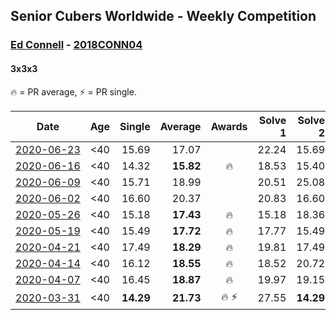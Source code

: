 ## Senior Cubers Worldwide - Weekly Competition
### [Ed Connell](../ed_connell.md) - [2018CONN04](https://www.worldcubeassociation.org/persons/2018CONN04?event=333)
#### 3x3x3

🔥 = PR average, ⚡ = PR single.

| Date | Age | Single | Average | Awards | Solve 1 | Solve 2 | Solve 3 | Solve 4 | Solve 5 | Video |
| :--: | :--: | --: | --: | :--: | --: | --: | --: | --: | --: | :-- |
| [<span style="white-space: nowrap">2020-06-23</span>](../../results/333/2020-06-23.md) | <40 | 15.69 | 17.07 |  | 22.24 | 15.69 | 18.07 | 16.78 | 16.36 | [Link](https://www.facebook.com/events/722150235200875/permalink/724947131587852/) |
| [<span style="white-space: nowrap">2020-06-16</span>](../../results/333/2020-06-16.md) | <40 | 14.32 | **15.82** | 🔥 | 18.53 | 15.40 | 16.74 | 15.32 | 14.32 | [Link](https://www.facebook.com/events/604103587178706/permalink/607127260209672/) |
| [<span style="white-space: nowrap">2020-06-09</span>](../../results/333/2020-06-09.md) | <40 | 15.71 | 18.99 |  | 20.51 | 25.08 | 18.51 | 15.71 | 17.95 | [Link](https://www.facebook.com/events/903549840109576/permalink/906639443133949/) |
| [<span style="white-space: nowrap">2020-06-02</span>](../../results/333/2020-06-02.md) | <40 | 16.60 | 20.37 |  | 20.83 | 16.60 | 19.96 | 21.15 | 20.32 | [Link](https://www.facebook.com/events/3373950429496747/permalink/3381554995402957/) |
| [<span style="white-space: nowrap">2020-05-26</span>](../../results/333/2020-05-26.md) | <40 | 15.18 | **17.43** | 🔥 | 15.18 | 18.36 | 17.98 | 15.95 | 18.95 | [Link](https://www.facebook.com/events/688407551989463/permalink/691154921714726/) |
| [<span style="white-space: nowrap">2020-05-19</span>](../../results/333/2020-05-19.md) | <40 | 15.49 | **17.72** | 🔥 | 17.77 | 15.49 | 19.59 | 19.38 | 16.02 | [Link](https://www.facebook.com/events/1880761498725633/permalink/1885616124906837/) |
| [<span style="white-space: nowrap">2020-04-21</span>](../../results/333/2020-04-21.md) | <40 | 17.49 | **18.29** | 🔥 | 19.81 | 17.49 | 17.96 | 19.35 | 17.55 | [Link](https://www.facebook.com/events/880278499062375/permalink/883228898767335/) |
| [<span style="white-space: nowrap">2020-04-14</span>](../../results/333/2020-04-14.md) | <40 | 16.12 | **18.55** | 🔥 | 18.52 | 20.72 | 16.41 | 16.12 | 22.27 | [Link](https://www.facebook.com/events/982619255468618/permalink/985739345156609/) |
| [<span style="white-space: nowrap">2020-04-07</span>](../../results/333/2020-04-07.md) | <40 | 16.45 | **18.87** | 🔥 | 19.97 | 19.15 | 17.50 | 16.45 | 20.07 | [Link](https://www.facebook.com/events/510082903229069/permalink/511553629748663/) |
| [<span style="white-space: nowrap">2020-03-31</span>](../../results/333/2020-03-31.md) | <40 | **14.29** | **21.73** | <span style="white-space: nowrap">🔥 ⚡</span> | 27.55 | **14.29** | 20.14 | 20.80 | 24.26 | [Link](https://www.facebook.com/events/207898257161923/permalink/209185620366520/) |


<!-- Global site tag (gtag.js) - Google Analytics -->
<script async src="https://www.googletagmanager.com/gtag/js?id=UA-86348435-3"></script>
<script>window.dataLayer = window.dataLayer || []; function gtag() {dataLayer.push(arguments);} gtag('js', new Date()); gtag('config', 'UA-86348435-3');</script>
